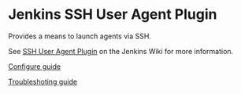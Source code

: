 Jenkins SSH User Agent Plugin
=========================

Provides a means to launch agents via SSH.

See [SSH User Agent Plugin](https://plugins.jenkins.io/ssh-user-agent) on the Jenkins Wiki for more information.

[Configure guide](doc/CONFIGURE.md)

[Troubleshoting guide](doc/TROUBLESHOOTING.md)
